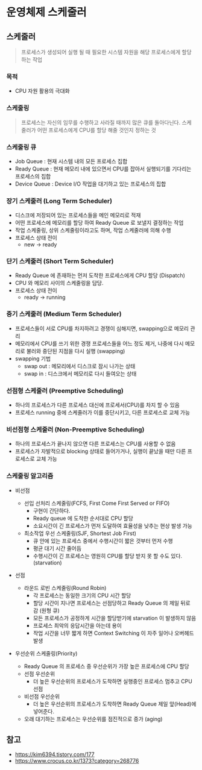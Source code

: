 # 운영체제 스케줄러

## 스케줄러
> 프로세스가 생성되어 실행 될 때 필요한 시스템 자원을 해당 프로세스에게 할당하는 작업

### 목적
- CPU 자원 활용의 극대화

### 스케줄링
> 프로세스는 자신의 임무를 수행하고 사라질 때까지 많은 큐를 돌아다닌다. 
> 스케줄러가 어떤 프로세스에게 CPU를 할당 해줄 것인지 정하는 것

### 스케줄링 큐
- Job Queue : 현재 시스템 내의 모든 프로세스 집합
- Ready Queue : 현재 메모리 내에 있으면서 CPU를 잡아서 실행되기를 기다리는 프로세스의 집합
- Device Queue : Device I/O 작업을 대기하고 있는 프로세스의 집합

### 장기 스케줄러 (Long Term Scheduler)
- 디스크에 저장되어 있는 프로세스들을 메인 메모리로 적재
- 어떤 프로세스에 메모리를 할당 하여 Ready Queue 로 보낼지 결정하는 작업
- 작업 스케줄링, 상위 스케줄링이라고도 하며, 작업 스케줄러에 의해 수행
- 프로세스 상태 전이
    - new -> ready
    
### 단기 스케줄러 (Short Term Scheduler)
- Ready Queue 에 존재하는 먼저 도착한 프로세스에게 CPU 할당 (Dispatch)
- CPU 와 메모리 사이의 스케줄링을 담당.
- 프로세스 상태 전이
    - ready -> running

### 중기 스케줄러 (Medium Term Scheduler)
- 프로세스들이 서로 CPU를 차지하려고 경쟁이 심해지면, swapping으로 메모리 관리
- 메모리에서 CPU를 쓰기 위한 경쟁 프로세스들을 어느 정도 제거, 나중에 다시 메모리로 불러와 중단된 지점을 다시 실행 (swapping)
- swapping 기법
    - swap out : 메모리에서 디스크로 잠시 나가는 상태 
    - swap in : 디스크에서 메모리로 다시 들여오는 상태 
    
### 선점형 스케줄러 (Preemptive Scheduling)
- 하나의 프로세스가 다른 프로세스 대신에 프로세서(CPU)를 차지 할 수 있음
- 프로세스 running 중에 스케줄러가 이를 중단시키고, 다른 프로세스로 교체 가능

### 비선점형 스케줄러 (Non-Preemptive Scheduling)
- 하나의 프로세스가 끝나지 않으면 다른 프로세스는 CPU를 사용할 수 없음
- 프로세스가 자발적으로 blocking 상태로 들어가거나, 실행이 끝났을 때만 다른 프로세스로 교체 가능

### 스케줄링 알고리즘
- 비선점
    - 선입 선처리 스케줄링(FCFS, First Come First Served or FIFO)
        - 구현이 간단하다.
        - Ready queue 에 도착한 순서대로 CPU 할당
        - 소요시간이 긴 프로세스가 먼저 도달하여 효율성을 낮추는 현상 발생 가능
    - 최소작업 우선 스케줄링(SJF, Shortest Job First)
        - 큐 안에 있는 프로세스 중에서 수행시간이 짧은 것부터 먼저 수행 
        - 평균 대기 시간 줄어듬
        - 수행시간이 긴 프로세스는 영원히 CPU를 할당 받지 못 할 수도 있다. (starvation)
- 선점
    - 라운드 로빈 스케줄링(Round Robin)
        - 각 프로세스는 동일한 크기의 CPU 시간 할당
        - 할당 시간이 지나면 프로세스는 선점당하고 Ready Queue 의 제일 뒤로 감 (원형 큐)
        - 모든 프로세스가 공정하게 시간을 할당받기에 starvation 이 발생하지 않음
        - 프로세스 최악의 응답시간을 아는데 용이
        - 작업 시간을 너무 짧게 하면 Context Switching 이 자주 일어나 오버헤드 발생
 
- 우선순위 스케줄링(Priority)
    - Ready Queue 의 프로세스 중 우선순위가 가장 높은 프로세스에 CPU 할당
    - 선점 우선순위
        - 더 높은 우선순위의 프로세스가 도착하면 실행중인 프로세스 멈추고 CPU 선점
    - 비선점 우선순위
        - 더 높은 우선순위의 프로세스가 도착하면 Ready Queue 제일 앞(Head)에 넣어준다.
    - 오래 대기하는 프로세스는 우선순위를 점진적으로 증가 (aging)

## 참고
- https://kim6394.tistory.com/177
- https://www.crocus.co.kr/1373?category=268776